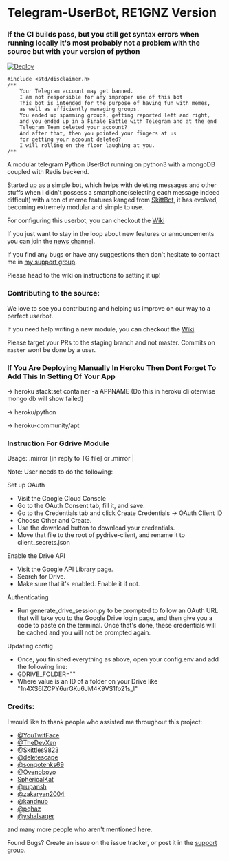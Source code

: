 # Telegram-UserBot, RE1GNZ Version

### If the CI builds pass, but you still get syntax errors when running locally it's most probably not a problem with the source but with your version of python


[![Deploy](https://www.herokucdn.com/deploy/button.svg)](https://heroku.com/deploy?template=https://github.com/PainKiller3/Telegram-UserBot/tree/dev/reignz)


```
#include <std/disclaimer.h>
/**
    Your Telegram account may get banned.
    I am not responsible for any improper use of this bot
    This bot is intended for the purpose of having fun with memes,
    as well as efficiently managing groups.
    You ended up spamming groups, getting reported left and right,
    and you ended up in a Finale Battle with Telegram and at the end
    Telegram Team deleted your account?
    And after that, then you pointed your fingers at us
    for getting your acoount deleted?
    I will rolling on the floor laughing at you.
/**
```

A modular telegram Python UserBot running on python3 with a mongoDB coupled with Redis backend.

Started up as a simple bot, which helps with deleting messages and other stuffs when I didn't possess a smartphone(selecting each message indeed difficult) with a ton of meme features kanged from [SkittBot](https://github.com/skittles9823/SkittBot), it has evolved, becoming extremely modular and simple to use.

For configuring this userbot, you can checkout the [Wiki](https://wiki.raphielgang.org)

If you just want to stay in the loop about new features or
announcements you can join the [news channel](https://t.me/maestro_userbot_channel).

If you find any bugs or have any suggestions then don't hesitate to contact me in [my support group](https://t.me/userbot_support).

Please head to the wiki on instructions to setting it up!


### Contributing to the source:

We love to see you contributing and helping us improve on our way to a perfect userbot.

If you need help writing a new module, you can checkout the [Wiki](https://wiki.raphielgang.org).

Please target your PRs to the staging branch and not master. Commits on `master` wont be done by a user.


### If You Are Deploying Manually In Heroku Then Dont Forget To Add This In Setting Of Your App
-> heroku stack:set container -a APPNAME (Do this in heroku cli oterwise mongo db will show failed)

-> heroku/python

-> heroku-community/apt


### Instruction For Gdrive Module
Usage:
.mirror [in reply to TG file] or .mirror <link> | <filename>

Note: User needs to do the following:

Set up OAuth
- Visit the Google Cloud Console
- Go to the OAuth Consent tab, fill it, and save.
- Go to the Credentials tab and click Create Credentials -> OAuth Client ID
- Choose Other and Create.
- Use the download button to download your credentials.
- Move that file to the root of pydrive-client, and rename it to client_secrets.json

Enable the Drive API
- Visit the Google API Library page.
- Search for Drive.
- Make sure that it's enabled. Enable it if not.

Authenticating
- Run generate_drive_session.py to be prompted to follow an OAuth URL that will take you to the Google Drive login page, and then give you a code to paste on the terminal. Once that's done, these credentials will be cached and you will not be prompted again.

Updating config
- Once, you finished everything as above, open your config.env and add the following line:
- GDRIVE_FOLDER=""
- Where value is an ID of a folder on your Drive like "1n4XS6IZCPY6urGKu6JM4K9VS1fo21s_l"


### Credits:

I would like to thank people who assisted me throughout this project:

* [@YouTwitFace](https://github.com/YouTwitFace)
* [@TheDevXen](https://github.com/TheDevXen)
* [@Skittles9823](https://github.com/Skittles9823)
* [@deletescape](https://github.com/deletescape)
* [@songotenks69](https://github.com/songotenks69)
* [@Ovenoboyo](https://github.com/Ovenoboyo)
* [SphericalKat](https://github.com/ATechnoHazard)
* [@rupansh](https://github.com/rupansh)
* [@zakaryan2004](https://github.com/zakaryan2004)
* [@kandnub](https://github.com/kandnub)
* [@pqhaz](https://github.com/pqhaz)
* [@yshalsager](https://github.com/yshalsager)

and many more people who aren't mentioned here.

Found Bugs? Create an issue on the issue tracker, or post it in the [support group](https://t.me/userbot_support).

